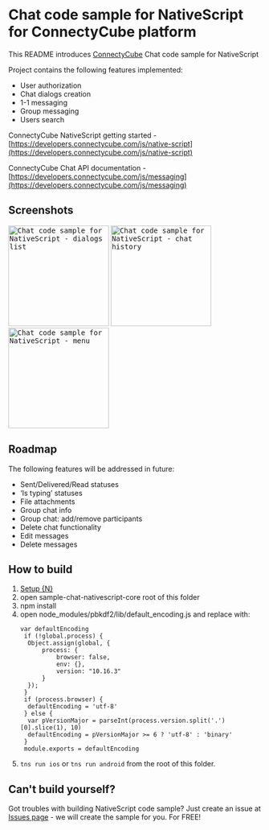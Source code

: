# Chat code sample for NativeScript for ConnectyCube platform

This README introduces [ConnectyCube](https://connectycube.com) Chat code sample for NativeScript

Project contains the following features implemented:

* User authorization
* Chat dialogs creation
* 1-1 messaging
* Group messaging
* Users search

ConnectyCube NativeScript getting started - [https://developers.connectycube.com/js/native-script](https://developers.connectycube.com/js/native-script)

ConnectyCube Chat API documentation - [https://developers.connectycube.com/js/messaging](https://developers.connectycube.com/js/messaging)

## Screenshots

<kbd><img alt="Chat code sample for NativeScript - dialogs list" src="https://developers.connectycube.com/docs/_images/code_samples/nativescript_codesample_chat_dialogs_list.png" width="200" /></kbd> <kbd><img alt="Chat code sample for NativeScript - chat history" src="https://developers.connectycube.com/docs/_images/code_samples/nativescript_codesample_chat_chat_history.png" width="200" /></kbd> <kbd><img alt="Chat code sample for NativeScript - menu" src="https://developers.connectycube.com/docs/_images/code_samples/nativescript_codesample_chat_menu.png" width="200" /></kbd>

## Roadmap

The following features will be addressed in future:

* Sent/Delivered/Read statuses
* ‘Is typing’ statuses
* File attachments
* Group chat info
* Group chat: add/remove participants
* Delete chat functionality
* Edit messages
* Delete messages

## How to build

1. [Setup {N}](https://docs.nativescript.org/start/quick-setup/) 
2. open sample-chat-nativescript-core root of this folder
3. npm install
4. open node_modules/pbkdf2/lib/default_encoding.js and replace with:
   ```
   var defaultEncoding
    if (!global.process) {
     Object.assign(global, {
         process: {
             browser: false,
             env: {},
             version: "10.16.3"
         }
     });
    }
    if (process.browser) {
     defaultEncoding = 'utf-8'
    } else {
     var pVersionMajor = parseInt(process.version.split('.')[0].slice(1), 10)
     defaultEncoding = pVersionMajor >= 6 ? 'utf-8' : 'binary'
    }
    module.exports = defaultEncoding
   ```
5. `tns run ios` or `tns run android` from the root of this folder.

## Can't build yourself?

Got troubles with building NativeScript code sample? Just create an issue at [Issues page](https://github.com/ConnectyCube/connectycube-js-samples/issues) - we will create the sample for you. For FREE!
